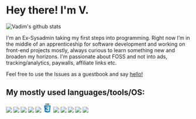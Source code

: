 # Hey there! I'm V.

![Vadim's github stats](https://github-readme-stats.vercel.app/api?username=v-glb&show_icons=true&title_color=00a2cc&icon_color=00a2cc&bg_color=3c424d&text_color=d3d3d3)


I'm an Ex-Sysadmin taking my first steps into programming. Right now I’m in the middle of an apprenticeship for software development and working on front-end projects mostly, always curious to learn something new and broaden my horizons. I'm passionate about FOSS and not into ads, tracking/analytics, paywalls, affiliate links etc.

Feel free to use the Issues as a guestbook and say [hello!](https://github.com/v-glb/v-glb/issues)


## My mostly used languages/tools/OS:

<code><img width="4%" src="https://www.vectorlogo.zone/logos/java/java-icon.svg"></code>
<code><img width="4%" src="https://www.vectorlogo.zone/logos/javascript/javascript-icon.svg"></code>
<code><img width="4%" src="https://www.vectorlogo.zone/logos/gnu_bash/gnu_bash-icon.svg"></code>
<code><img width="4%" src="https://www.vectorlogo.zone/logos/python/python-icon.svg"></code>
<code><img width="4%" src="https://www.vectorlogo.zone/logos/w3_html5/w3_html5-icon.svg"></code>
<code><img width="5%" src="https://raw.githubusercontent.com/github/explore/80688e429a7d4ef2fca1e82350fe8e3517d3494d/topics/css/css.png"></code>
<code><img width="4%" src="https://www.vectorlogo.zone/logos/sass-lang/sass-lang-icon.svg"></code>
<code><img width="4%" src="https://www.vectorlogo.zone/logos/electronjs/electronjs-icon.svg"></code>
<code><img width="4%" src="https://www.vectorlogo.zone/logos/vim/vim-icon.svg"></code>
<code><img width="4%" src="https://www.vectorlogo.zone/logos/visualstudio_code/visualstudio_code-icon.svg"></code>
<code><img width="4%" src="https://www.vectorlogo.zone/logos/ubuntu/ubuntu-icon.svg"></code>
